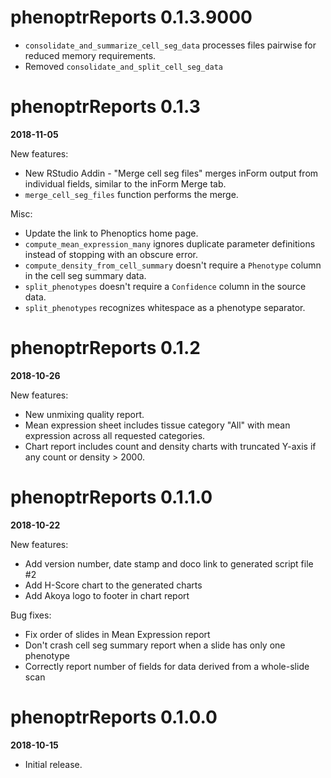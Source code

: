 # phenoptrReports 0.1.3.9000

- `consolidate_and_summarize_cell_seg_data` processes files pairwise
  for reduced memory requirements.
- Removed `consolidate_and_split_cell_seg_data`

# phenoptrReports 0.1.3
**2018-11-05**

New features:
- New RStudio Addin - "Merge cell seg files" merges inForm output from 
  individual fields, similar to the inForm Merge tab.
- `merge_cell_seg_files` function performs the merge.

Misc:
- Update the link to Phenoptics home page.
- `compute_mean_expression_many` ignores duplicate parameter definitions 
  instead of stopping with an obscure error.
- `compute_density_from_cell_summary` doesn't require a `Phenotype` column
  in the cell seg summary data.
- `split_phenotypes` doesn't require a `Confidence` column in the source data.
- `split_phenotypes` recognizes whitespace as a phenotype separator.

# phenoptrReports 0.1.2
**2018-10-26**

New features:
- New unmixing quality report.
- Mean expression sheet includes tissue category "All" with mean expression
  across all requested categories.
- Chart report includes count and density charts with truncated Y-axis 
  if any count or density > 2000.
  
# phenoptrReports 0.1.1.0
**2018-10-22**

New features:
- Add version number, date stamp and doco link to generated script file #2
- Add H-Score chart to the generated charts
- Add Akoya logo to footer in chart report

Bug fixes:
- Fix order of slides in Mean Expression report
- Don't crash cell seg summary report when a slide has only one phenotype
- Correctly report number of fields for data derived from a whole-slide scan

# phenoptrReports 0.1.0.0
**2018-10-15**

- Initial release.



